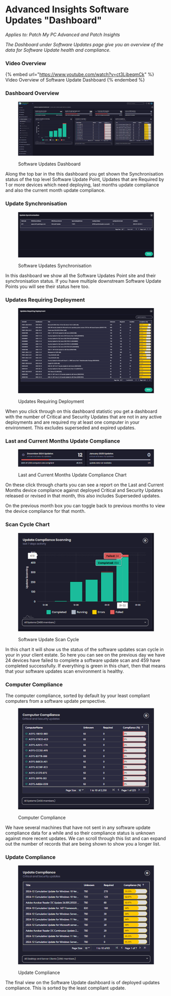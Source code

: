 # Advanced Insights Software Updates "Dashboard"

_Applies to: Patch My PC Advanced and Patch Insights_

_The Dashboard under Software Updates page give you an overview of the data for Software Update health and compliance._

### Video Overview

{% embed url="https://www.youtube.com/watch?v=ct3LjbeqmCk" %}
Video Overview of Software Update Dashboard
{% endembed %}

### Dashboard Overview

<figure><img src="../../../.gitbook/assets/image (292).png" alt=""><figcaption><p>Software Updates Dashboard</p></figcaption></figure>

Along the top bar in the this dashboard you get shown the Synchronisation status of the top level Software Update Point, Updates that are Required by 1 or more devices which need deploying, last months update compliance and also the current month update compliance.

### Update Synchronisation

<figure><img src="../../../.gitbook/assets/image (293).png" alt=""><figcaption><p>Software Updates Synchronisation</p></figcaption></figure>

In this dashboard we show all the Software Updates Point site and their synchronisation status.  If you have multiple downstream Software Update Points you will see their status here too.

### Updates Requiring Deployment

<figure><img src="../../../.gitbook/assets/image (294).png" alt=""><figcaption><p>Updates Requiring Deployment</p></figcaption></figure>

When you click through on this dashboard statistic you get a dashboard with the number of Critical and Security Updates that are not in any active deployments and are required my at least one computer in your environment.  This excludes superseded and expired updates.

### Last and Current Months Update Compliance

<figure><img src="../../../.gitbook/assets/image (295).png" alt=""><figcaption><p>Last and Current Months Update Compliance Chart</p></figcaption></figure>

On these click through charts you can see a report on the Last and Current Months device compliance against deployed Critical and Security Updates released or revised in that month, this also includes Superseded updates.

On the previous month box you can toggle back to previous months to view the device compliance for that month.

### Scan Cycle Chart

<figure><img src="../../../.gitbook/assets/image (297).png" alt=""><figcaption><p>Software Update Scan Cycle</p></figcaption></figure>

In this chart it will show us the status of the software updates scan cycle in your in your client estate. So here you can see on the previous day we have 24 devices have failed to complete a software update scan and 459 have completed successfully. If everything is green in this chart, then that means that your software updates scan environment is healthy.

### Computer Compliance

The computer compliance, sorted by default by your least compliant computers from a software update perspective.&#x20;

<figure><img src="../../../.gitbook/assets/image (298).png" alt=""><figcaption><p>Computer Compliance</p></figcaption></figure>

We have several machines that have not sent in any software update compliance data for a while and so their compliance status is unknown against more recent updates. We can scroll through this list and can expand out the number of records that are being shown to show you a longer list.

### Update Compliance

<figure><img src="../../../.gitbook/assets/image (301).png" alt=""><figcaption><p>Update Compliance</p></figcaption></figure>

The final view on the Software Update dashboard is of deployed updates compliance.  This is sorted by the least compliant update.
